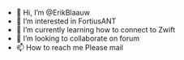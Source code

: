 - 👋 Hi, I’m @ErikBlaauw
- 👀 I’m interested in FortiusANT 
- 🌱 I’m currently learning how to connect to Zwift
- 💞️ I’m looking to collaborate on forum
- 📫 How to reach me Please mail

<!---
ErikBlaauw/ErikBlaauw is a ✨ special ✨ repository because its `README.md` (this file) appears on your GitHub profile.
You can click the Preview link to take a look at your changes.
--->
